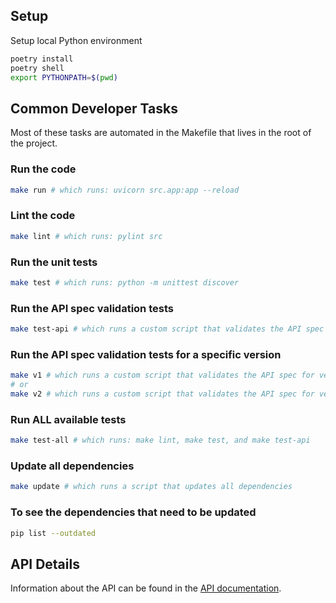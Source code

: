 ## Setup

Setup local Python environment

```bash
poetry install
poetry shell
export PYTHONPATH=$(pwd)
```

## Common Developer Tasks

Most of these tasks are automated in the Makefile that lives in the root of the project.

### Run the code

```bash
make run # which runs: uvicorn src.app:app --reload
```

### Lint the code

```bash
make lint # which runs: pylint src
```

### Run the unit tests

```bash
make test # which runs: python -m unittest discover
```

### Run the API spec validation tests

```bash
make test-api # which runs a custom script that validates the API spec for all available versions
```

### Run the API spec validation tests for a specific version

```bash
make v1 # which runs a custom script that validates the API spec for version 1
# or
make v2 # which runs a custom script that validates the API spec for version 2
```

### Run ALL available tests

```bash
make test-all # which runs: make lint, make test, and make test-api
```

### Update all dependencies

```bash
make update # which runs a script that updates all dependencies
```

### To see the dependencies that need to be updated

```bash
pip list --outdated
```

## API Details

Information about the API can be found in the [API documentation](API.md).

